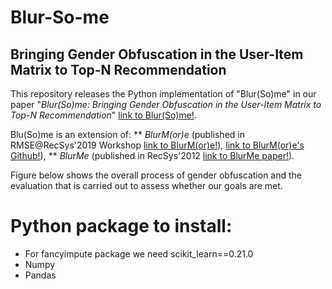 # Blur-So-me
## Bringing Gender Obfuscation in the User-Item Matrix to Top-N Recommendation

This repository releases the Python implementation of "Blur(So)me" in our paper "*Blur(So)me: Bringing Gender Obfuscation in the User-Item Matrix to Top-N Recommendation*" [link to Blur(So)me!](http://google.com).

Blu(So)me is an extension of:
  ** *BlurM(or)e* (published in RMSE@RecSys'2019 Workshop [link to BlurM(or)e!](https://pure.tudelft.nl/portal/files/68758824/short2.pdf)), [link to BlurM(or)e's Github!](https://github.com/STrucks/BlurMore)),
  ** *BlurMe* (published in RecSys'2012 [link to BlurMe paper!](https://ece.northeastern.edu/fac-ece/ioannidis/static/pdf/2012/blurme.pdf)).
  
Figure below shows the overall process of gender obfuscation and the evaluation that is carried out to assess whether our goals are met.


# Python package to install:
* For fancyimpute package we need scikit_learn==0.21.0
* Numpy
* Pandas
